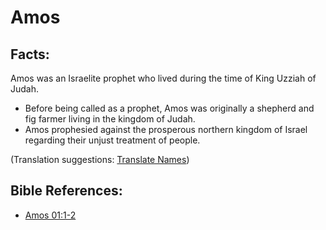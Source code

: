 # Amos #

## Facts: ##

Amos was an Israelite prophet who lived during the time of King Uzziah of Judah.

* Before being called as a prophet, Amos was originally a shepherd and fig farmer living in the kingdom of Judah.
* Amos prophesied against the prosperous northern kingdom of Israel regarding their unjust treatment of people.

(Translation suggestions: [Translate Names](en/ta-vol1/translate/man/translate-names))



## Bible References: ##

* [Amos 01:1-2](en/tn/amo/help/01/01)